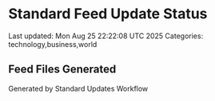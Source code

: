 # Standard Feed Update Status
Last updated: Mon Aug 25 22:22:08 UTC 2025
Categories: technology,business,world

## Feed Files Generated

Generated by Standard Updates Workflow
